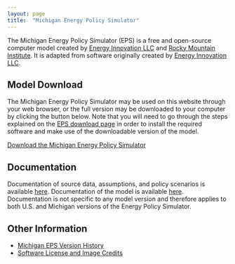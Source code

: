 ```yaml
---
layout: page
title:  "Michigan Energy Policy Simulator"
---
```


The Michigan Energy Policy Simulator (EPS) is a free and open-source computer model created by [Energy Innovation LLC](https://energyinnovation.org/) and [Rocky Mountain Institute](https://rmi.org/).  It is adapted from software originally created by [Energy Innovation LLC](https://energyinnovation.org/).

## Model Download

The Michigan Energy Policy Simulator may be used on this website through your web browser, or the full version may be downloaded to your computer by clicking the button below.  Note that you will need to go through the steps explained on the [EPS download page](https://us.energypolicy.solutions/docs/download.html) in order to install the required software and make use of the downloadable version of the model.

<p><a href="https://github.com/Energy-Innovation/eps-michigan/archive/refs/tags/3.3.1.zip" class="btn">Download the Michigan Energy Policy Simulator</a></p>

## Documentation

Documentation of source data, assumptions, and policy scenarios is available [here](https://github.com/Energy-Innovation/eps-michigan/raw/main/Policy%20Assumptions%20and%20Sources.pdf). 
Documentation of the model is available [here](https://us.energypolicy.solutions/docs/index.html).  Documentation is not specific to any model version and therefore applies to both U.S. and Michigan versions of the Energy Policy Simulator.

## Other Information

* [Michigan EPS Version History](version-history.html)
* [Software License and Image Credits](software-license.html)
